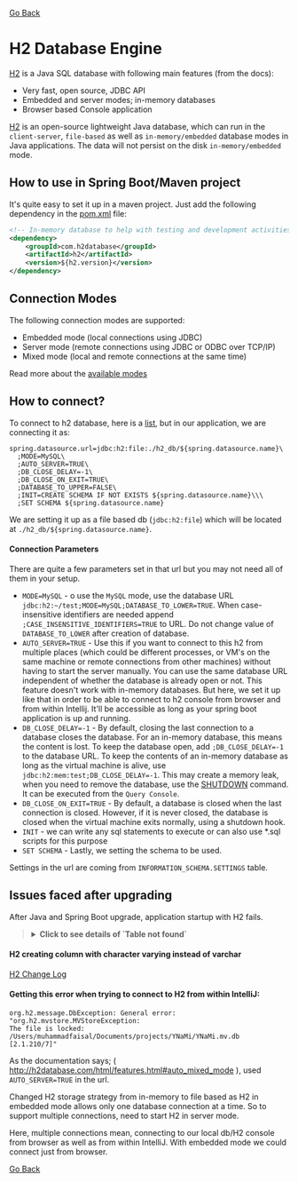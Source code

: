 [Go Back](../README.md)

# H2 Database Engine

[H2][h2-url] is a Java SQL database with following main features (from the docs):

* Very fast, open source, JDBC API
* Embedded and server modes; in-memory databases
* Browser based Console application

[H2][h2-url] is an open-source lightweight Java database, which can run in the `client-server`, `file-based` as well as
`in-memory/embedded` database modes in Java applications. The data will not persist on the disk `in-memory/embedded`
mode.

## How to use in Spring Boot/Maven project

It's quite easy to set it up in a maven project. Just add the following dependency in the [pom.xml](../pom.xml) file:

```xml
<!-- In-memory database to help with testing and development activities -->
<dependency>
    <groupId>com.h2database</groupId>
    <artifactId>h2</artifactId>
    <version>${h2.version}</version>
</dependency>
```

## Connection Modes

The following connection modes are supported:

* Embedded mode (local connections using JDBC)
* Server mode (remote connections using JDBC or ODBC over TCP/IP)
* Mixed mode (local and remote connections at the same time)

Read more about the [available modes][h2-modes-url]

## How to connect?

To connect to h2 database, here is a [list][h2-connection-url], but in our application, we are connecting it as:

```properties
spring.datasource.url=jdbc:h2:file:./h2_db/${spring.datasource.name}\
  ;MODE=MySQL\
  ;AUTO_SERVER=TRUE\
  ;DB_CLOSE_DELAY=-1\
  ;DB_CLOSE_ON_EXIT=TRUE\
  ;DATABASE_TO_UPPER=FALSE\
  ;INIT=CREATE SCHEMA IF NOT EXISTS ${spring.datasource.name}\\\
  ;SET SCHEMA ${spring.datasource.name}
```

We are setting it up as a file based db (`jdbc:h2:file`) which will be located at `./h2_db/${spring.datasource.name}`.

#### Connection Parameters

There are quite a few parameters set in that url but you may not need all of them in your setup.

* `MODE=MySQL` - o use the `MySQL` mode, use the database URL `jdbc:h2:~/test;MODE=MySQL;DATABASE_TO_LOWER=TRUE`.
  When case-insensitive identifiers are needed append `;CASE_INSENSITIVE_IDENTIFIERS=TRUE` to URL. Do not change value
  of `DATABASE_TO_LOWER` after creation of database.
* `AUTO_SERVER=TRUE` - Use this if you want to connect to this h2 from multiple places (which could be different
  processes, or VM's on the same machine or remote connections from other machines) without having to start the
  server manually. You can use the same database URL independent of whether the database is already open or not.
  This feature doesn't work with in-memory databases. But here, we set it up like that in order to be able to connect
  to h2 console from browser and from within Intellij. It'll be accessible as long as your spring boot application is up
  and running.
* `DB_CLOSE_DELAY=-1` - By default, closing the last connection to a database closes the database.
  For an in-memory database, this means the content is lost. To keep the database open, add `;DB_CLOSE_DELAY=-1` to the
  database URL. To keep the contents of an in-memory database as long as the virtual machine is alive,
  use `jdbc:h2:mem:test;DB_CLOSE_DELAY=-1`.
  This may create a memory leak, when you need to remove the database, use the [SHUTDOWN][h2-shutdown-url] command. It
  can be executed from the `Query Console`.
* `DB_CLOSE_ON_EXIT=TRUE` - By default, a database is closed when the last connection is closed. However, if it is
  never closed, the database is closed when the virtual machine exits normally, using a shutdown hook.
* `INIT` - we can write any sql statements to execute or can also use *.sql scripts for this purpose
* `SET SCHEMA` - Lastly, we setting the schema to be used.

Settings in the url are coming from `INFORMATION_SCHEMA.SETTINGS` table.

## Issues faced after upgrading

After Java and Spring Boot upgrade, application startup with H2 fails.

<blockquote>
<details>
    <summary><strong>Click to see details of `Table not found`</strong></summary>

### Caused by: org.h2.jdbc.JdbcSQLSyntaxErrorException

Application startup with H2 fails. when `togglz` enabled and when `spring.datasource.name` is set to any
schema (i.e. `YNaMi`) other than the `PUBLIC` schema.

It's quite strange to see such an error even when the `Flyway` migrations have completed successfully.
So, there is no way to believe that the tables mentioned in the logs don't exist in the database.

<blockquote>
<details>
    <summary><strong>Click here for stacktrace</strong></summary>

```exception
INFO 6578 --- [  restartedMain] o.f.c.i.database.base.BaseDatabaseType   : Database: jdbc:h2:mem:YNaMi (H2 2.2)
22-08-2023 14:49:56.267 [restartedMain] INFO  org.flywaydb.core.internal.database.base.BaseDatabaseType.info - 
Database: jdbc:h2:mem:YNaMi (H2 2.2)
2023-08-22T14:49:56.312+05:00  INFO 6578 --- [  restartedMain] o.f.core.internal.database.base.Schema   : 
Creating schema "YNaMi" ...
22-08-2023 14:49:56.312 [restartedMain] INFO  org.flywaydb.core.internal.database.base.Schema.info - 
Creating schema "YNaMi" ...
2023-08-22T14:49:56.315+05:00  INFO 6578 --- [  restartedMain] o.f.c.i.s.JdbcTableSchemaHistory         : 
Creating Schema History table "YNaMi"."flyway_schema_history" ...
22-08-2023 14:49:56.315 [restartedMain] INFO  org.flywaydb.core.internal.schemahistory.JdbcTableSchemaHistory.info - 
Creating Schema History table "YNaMi"."flyway_schema_history" ...
2023-08-22T14:49:56.341+05:00  INFO 6578 --- [  restartedMain] o.f.core.internal.command.DbMigrate      : 
Current version of schema "YNaMi": null
22-08-2023 14:49:56.341 [restartedMain] INFO  org.flywaydb.core.internal.command.DbMigrate.info - 
Current version of schema "YNaMi": null
.....
INFO  org.flywaydb.core.internal.command.DbMigrate.info - Successfully applied 4 migrations to schema "YNaMi", 
now at version v004 (execution time 00:00.028s)

ERROR org.springframework.boot.SpringApplication.reportFailure - Application run failed
org.springframework.beans.factory.UnsatisfiedDependencyException: Error creating bean with name

Caused by: org.h2.jdbc.JdbcSQLSyntaxErrorException: Table "FeatureToggles" not found; SQL statement:
```

</details>
</blockquote>

### Suggested Fixed

There are lot of suggested fixes like setting the following in the properties file:

```
spring.flyway.default-schema=YNaMi
or
spring.flyway.baseline-on-migrate = true
or
#spring.jpa.defer-datasource-initialization=true
or
spring.flyway.enabled = false => and configure flyway manually
```

Or, append the following in the datasource url:

```
CASE_INSENSITIVE_IDENTIFIERS=TRUE;
or
SCHEMA_SEARCH_PATH=INFORMATION_SCHEMA;
or
DB_CLOSE_DELAY=-1;
or
DB_CLOSE_ON_EXIT=FALSE;
```

Or instead of all that, simply use the H2's default schema: i.e. `spring.datasource.name=PUBLIC`.

### Fix which actually worked

I had to append the following in the datasource url:

```
;INIT=CREATE SCHEMA IF NOT EXISTS ${spring.datasource.name}\\\
;SET SCHEMA ${spring.datasource.name}
```

Problem was, `Flyway` was doing its job alright but H2 wasn't connecting to that database which was used by `Flyway`
and hence `table not found` errors. It was all working fine if we use the H2's default schema i.e. the `PUBLIC` schema.
But, we had to use our own schema, and the way to tell hibernate to stick to our schema, was to append `CREATE SCHEMA`
and `SET SCHEMA` to the datasource url.

</details>
</blockquote>

#### H2 creating column with character varying instead of varchar

[H2 Change Log](https://github.com/jOOQ/jOOQ/issues/9609)

#### Getting this error when trying to connect to H2 from within IntelliJ:

```
org.h2.message.DbException: General error: "org.h2.mvstore.MVStoreException: 
The file is locked: /Users/muhammadfaisal/Documents/projects/YNaMi/YNaMi.mv.db [2.1.210/7]"
```

As the documentation says; ( http://h2database.com/html/features.html#auto_mixed_mode ), used `AUTO_SERVER=TRUE` in the
url.

Changed H2 storage strategy from in-memory to file based as H2 in embedded mode allows only one database connection at
a time. So to support multiple connections, need to start H2 in server mode.

Here, multiple connections mean, connecting to our local db/H2 console from browser as well as from within IntelliJ.
With embedded mode we could connect just from browser.


[Go Back](../README.md)

<!-- MARKDOWN LINKS & IMAGES -->
<!-- https://www.markdownguide.org/basic-syntax/#reference-style-links -->

[h2-url]:http://www.h2database.com/html/main.html

[h2-modes-url]:http://www.h2database.com/html/features.html#connection_modes

[h2-connection-url]:http://www.h2database.com/html/features.html#database_url

[h2-shutdown-url]:http://www.h2database.com/html/commands.html#shutdown